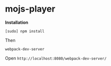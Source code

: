 # mojs-player


**Installation**

```
[sudo] npm install
```

Then 

```
webpack-dev-server
```

Open `http://localhost:8080/webpack-dev-server/`
